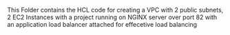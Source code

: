 This Folder contains the HCL code for creating a VPC with 2 public subnets, 2 EC2 Instances with a project running on NGINX server over port 82 with an application load balancer attached for effecetive load balancing